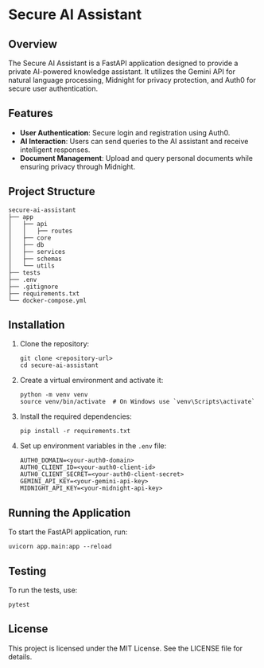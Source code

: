 # Secure AI Assistant

## Overview
The Secure AI Assistant is a FastAPI application designed to provide a private AI-powered knowledge assistant. It utilizes the Gemini API for natural language processing, Midnight for privacy protection, and Auth0 for secure user authentication.

## Features
- **User Authentication**: Secure login and registration using Auth0.
- **AI Interaction**: Users can send queries to the AI assistant and receive intelligent responses.
- **Document Management**: Upload and query personal documents while ensuring privacy through Midnight.

## Project Structure
```
secure-ai-assistant
├── app
│   ├── api
│   │   ├── routes
│   ├── core
│   ├── db
│   ├── services
│   ├── schemas
│   └── utils
├── tests
├── .env
├── .gitignore
├── requirements.txt
└── docker-compose.yml
```

## Installation
1. Clone the repository:
   ```
   git clone <repository-url>
   cd secure-ai-assistant
   ```

2. Create a virtual environment and activate it:
   ```
   python -m venv venv
   source venv/bin/activate  # On Windows use `venv\Scripts\activate`
   ```

3. Install the required dependencies:
   ```
   pip install -r requirements.txt
   ```

4. Set up environment variables in the `.env` file:
   ```
   AUTH0_DOMAIN=<your-auth0-domain>
   AUTH0_CLIENT_ID=<your-auth0-client-id>
   AUTH0_CLIENT_SECRET=<your-auth0-client-secret>
   GEMINI_API_KEY=<your-gemini-api-key>
   MIDNIGHT_API_KEY=<your-midnight-api-key>
   ```

## Running the Application
To start the FastAPI application, run:
```
uvicorn app.main:app --reload
```

## Testing
To run the tests, use:
```
pytest
```

## License
This project is licensed under the MIT License. See the LICENSE file for details.